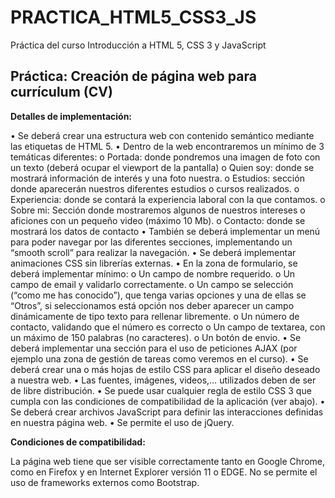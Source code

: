 # PRACTICA_HTML5_CSS3_JS
Práctica del curso Introducción a HTML 5, CSS 3 y JavaScript 

## Práctica: Creación de página web para currículum (CV)

**Detalles de implementación:**

• Se deberá crear una estructura web con contenido semántico mediante las etiquetas de HTML 5.
• Dentro de la web encontraremos un mínimo de 3 temáticas diferentes:
	o Portada: donde pondremos una imagen de foto con un
	  texto (deberá ocupar el viewport de la pantalla)
	o Quien soy: donde se mostrará información de interés y una
	  foto nuestra.
	o Estudios: sección donde aparecerán nuestros diferentes
	  estudios o cursos realizados.
	o Experiencia: donde se contará la experiencia laboral con la
      que contamos.
	o Sobre mi: Sección donde mostraremos algunos de nuestros
      intereses o aficiones con un pequeño video (máximo 10 Mb).
	o Contacto: donde se mostrará los datos de contacto
• También se deberá implementar un menú para poder navegar por las diferentes secciones, implementando un “smooth scroll” para realizar la  navegación.
• Se deberá implementar animaciones CSS sin librerías externas.
• En la zona de formulario, se deberá implementar mínimo:
	o Un campo de nombre requerido.
	o Un campo de email y validarlo correctamente.
	o Un campo se selección (“como me has conocido”), que tenga varias opciones y una de ellas se “Otros”, si seleccionamos está opción nos deber aparecer un campo dinámicamente de tipo texto para rellenar libremente.
	o Un número de contacto, validando que el número es correcto
	o Un campo de textarea, con un máximo de 150 palabras (no caracteres).
	o Un botón de envio.
• Se deberá implementar una sección para el uso de peticiones AJAX (por ejemplo una zona de gestión de tareas como veremos en el curso).
• Se deberá crear una o más hojas de estilo CSS para aplicar el diseño deseado a nuestra web.
• Las fuentes, imágenes, videos,… utilizados deben de ser de libre distribución.
• Se puede usar cualquier regla de estilo CSS 3 que cumpla con las condiciones de compatibilidad de la aplicación (ver abajo).
• Se deberá crear archivos JavaScript para definir las interacciones definidas en nuestra página web.
• Se permite el uso de jQuery.

**Condiciones de compatibilidad:**

La página web tiene que ser visible correctamente tanto en Google
Chrome, como en Firefox y en Internet Explorer versión 11 o EDGE.
No se permite el uso de frameworks externos como Bootstrap.
